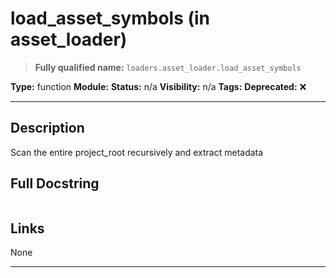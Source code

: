 # load_asset_symbols (in asset_loader)
> **Fully qualified name:** `loaders.asset_loader.load_asset_symbols`

**Type:** function
**Module:** 
**Status:** n/a
**Visibility:** n/a
**Tags:** 
**Deprecated:** ❌

---

## Description
Scan the entire project_root recursively and extract metadata

## Full Docstring
```

```

## Links
None

---
